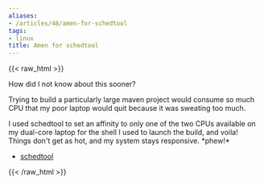 ```yaml
---
aliases:
- /articles/48/amen-for-schedtool
tags:
- linux
title: Amen for schedtool
---
```

{{< raw_html >}}
<p>How did I not know about this sooner?
</p><p>
Trying to build a particularly large maven project would consume so much CPU that my poor laptop would quit because it was sweating too much.
</p><p>
I used schedtool to set an affinity to only one of the two CPUs available on my dual-core laptop for the shell I used to launch the build, and voila! Things don't get as hot, and my system stays responsive. *phew!*
</p>
<ul>
<li><a href="http://linux.die.net/man/8/schedtool">schedtool</a></li>
</ul>
{{< /raw_html >}}
